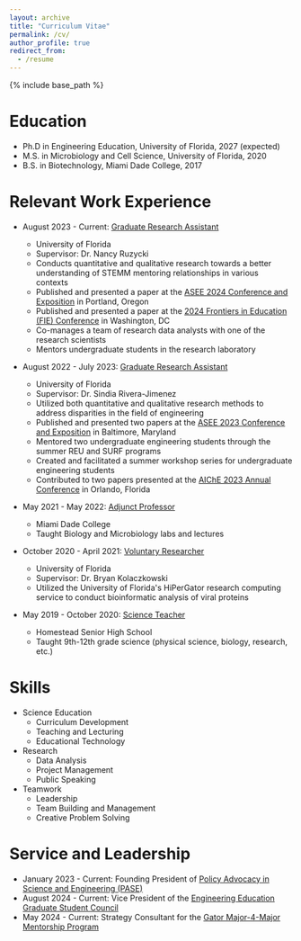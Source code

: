 ```yaml
---
layout: archive
title: "Curriculum Vitae"
permalink: /cv/
author_profile: true
redirect_from:
  - /resume
---
```


{% include base_path %}

Education
======
* Ph.D in Engineering Education, University of Florida, 2027 (expected)
* M.S. in Microbiology and Cell Science, University of Florida, 2020
* B.S. in Biotechnology, Miami Dade College, 2017

Relevant Work Experience
======
* August 2023 - Current: [Graduate Research Assistant](https://mse.ufl.edu/people/name/nancy-ruzycki/)
  * University of Florida
  * Supervisor: Dr. Nancy Ruzycki
  * Conducts quantitative and qualitative research towards a better understanding of STEMM mentoring relationships in various contexts
  * Published and presented a paper at the [ASEE 2024 Conference and Exposition](https://peer.asee.org/authors/kassandra-fernandez) in Portland, Oregon
  * Published and presented a paper at the [2024 Frontiers in Education (FIE) Conference](https://2024.fie-conference.org/) in Washington, DC
  * Co-manages a team of research data analysts with one of the research scientists
  * Mentors undergraduate students in the research laboratory

* August 2022 - July 2023: [Graduate Research Assistant](https://riverajimenez.com/)
  * University of Florida
  * Supervisor: Dr. Sindia Rivera-Jimenez
  * Utilized both quantitative and qualitative research methods to address disparities in the field of engineering
  * Published and presented two papers at the [ASEE 2023 Conference and Exposition](https://peer.asee.org/authors/kassandra-fernandez) in Baltimore, Maryland
  * Mentored two undergraduate engineering students through the summer REU and SURF programs
  * Created and facilitated a summer workshop series for undergraduate engineering students
  * Contributed to two papers presented at the [AIChE 2023 Annual Conference](https://www.aiche.org/proceedings/people/kassandra-fernandez) in Orlando, Florida

* May 2021 - May 2022: [Adjunct Professor](https://kassstem.github.io/teaching/2021-miami-dade-college)
  * Miami Dade College
  * Taught Biology and Microbiology labs and lectures

* October 2020 - April 2021: [Voluntary Researcher](https://bryankolaczkowski.github.io/)
  * University of Florida
  * Supervisor: Dr. Bryan Kolaczkowski
  * Utilized the University of Florida's HiPerGator research computing service to conduct bioinformatic analysis of viral proteins

* May 2019 - October 2020: [Science Teacher](https://kassstem.github.io/teaching/2019-homestead-senior-high-school)
  * Homestead Senior High School
  * Taught 9th-12th grade science (physical science, biology, research, etc.)
  
Skills
======
* Science Education
  * Curriculum Development
  * Teaching and Lecturing
  * Educational Technology
* Research
  * Data Analysis
  * Project Management
  * Public Speaking
* Teamwork
  * Leadership
  * Team Building and Management
  * Creative Problem Solving
  
Service and Leadership
======
* January 2023 - Current: Founding President of [Policy Advocacy in Science and Engineering (PASE)](https://gator-pase-links.netlify.app/)
* August 2024 - Current: Vice President of the [Engineering Education Graduate Student Council](https://www.eng.ufl.edu/eed/graduate-student-council/)
* May 2024 - Current: Strategy Consultant for the [Gator Major-4-Major Mentorship Program](https://www.linkedin.com/company/ufgm4m/)
